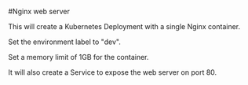 #Nginx web server

This will create a Kubernetes Deployment with a single Nginx container. 

Set the environment label to "dev".

Set a memory limit of 1GB for the container.

It will also create a Service to expose the web server on port 80.
